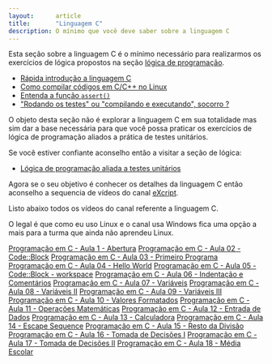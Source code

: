 ```yaml
---
layout:      article
title:       "Linguagem C"
description: O mínimo que você deve saber sobre a linguagem C
---
```


Esta seção sobre a linguagem C é o mínimo necessário para realizarmos os exercícios de lógica propostos na seção
[lógica de programação](/logica-de-programacao/).

- [Rápida introdução a linguagem C](/c/introducao-linguagem-c)
- [Como compilar códigos em C/C++ no Linux](/c/como-compilar-no-linux)
- [Entenda a função `assert()`](/c/entendendo-o-assert-c)
- ["Rodando os testes" ou "compilando e executando", socorro ?](/c/rodando-os-testes)

O objeto desta seção não é explorar a linguagem C em sua totalidade mas sim dar a base necessária para que você possa
praticar os exercícios de lógica de programação aliados a prática de testes unitários.

Se você estiver confiante aconselho então a visitar a seção de lógica:

- [Lógica de programação aliada a testes unitários](/logica-de-programacao/)

Agora se o seu objetivo é conhecer os detalhes da linguagem C então aconselho a sequencia de vídeos do canal
[eXcript](https://www.youtube.com/playlist?list=PLesCEcYj003SwVdufCQM5FIbrOd0GG1M4 "link-externo").

Listo abaixo todos os vídeos do canal referente a linguagem C.

O legal é que como eu uso Linux e o canal usa Windows fica uma opção a mais para a turma que ainda não aprendeu Linux.

<div class="list-group">
    <a href="https://www.youtube.com/watch?v=FH7YrE0RjWE&list=PLesCEcYj003SwVdufCQM5FIbrOd0GG1M4" class="list-group-item">Programação em C - Aula 1 - Abertura</a>
    <a href="https://www.youtube.com/watch?v=6EDsJ_MNN7w&list=PLesCEcYj003SwVdufCQM5FIbrOd0GG1M4" class="list-group-item">Programação em C - Aula 02 - Code::Block</a>
    <a href="https://www.youtube.com/watch?v=ZYNCXzxVclQ&list=PLesCEcYj003SwVdufCQM5FIbrOd0GG1M4" class="list-group-item">Programação em C - Aula 03 - Primeiro Programa</a>
    <a href="http://www.youtube.com/watch?v=LB9YMmmfnyc&list=PLesCEcYj003SwVdufCQM5FIbrOd0GG1M4" class="list-group-item">Programação em C - Aula 04 - Hello World</a>
    <a href="https://www.youtube.com/watch?v=kpxeaA-cjgg&index=5&list=PLesCEcYj003SwVdufCQM5FIbrOd0GG1M4" class="list-group-item">Programação em C - Aula 05 - Code::Block - workspace</a>
    <a href="http://www.youtube.com/watch?v=fdPaMspJBoE&list=PLesCEcYj003SwVdufCQM5FIbrOd0GG1M4" class="list-group-item">Programação em C - Aula 06 - Indentação e Comentários</a>
    <a href="http://www.youtube.com/watch?v=72oa9i7t-CY&list=PLesCEcYj003SwVdufCQM5FIbrOd0GG1M4" class="list-group-item">Programação em C - Aula 07 - Variáveis</a>
    <a href="http://www.youtube.com/watch?v=I60vBH3royA&list=PLesCEcYj003SwVdufCQM5FIbrOd0GG1M4" class="list-group-item">Programação em C - Aula 08 - Variáveis II</a>
    <a href="http://www.youtube.com/watch?v=C_OUqQKVG8E&list=PLesCEcYj003SwVdufCQM5FIbrOd0GG1M4" class="list-group-item">Programação em C - Aula 09 - Variáveis III</a>
    <a href="http://www.youtube.com/watch?v=6Er0wsPR334&list=PLesCEcYj003SwVdufCQM5FIbrOd0GG1M4" class="list-group-item">Programação em C - Aula 10 - Valores Formatados</a>
    <a href="http://www.youtube.com/watch?v=mEeclaJEF2w&list=PLesCEcYj003SwVdufCQM5FIbrOd0GG1M4" class="list-group-item">Programação em C - Aula 11 - Operações Matemáticas</a>
    <a href="http://www.youtube.com/watch?v=siSjWK65LuQ&list=PLesCEcYj003SwVdufCQM5FIbrOd0GG1M4" class="list-group-item">Programação em C - Aula 12 - Entrada de Dados</a>
    <a href="http://www.youtube.com/watch?v=aGAm63yOhwU&list=PLesCEcYj003SwVdufCQM5FIbrOd0GG1M4" class="list-group-item">Programação em C - Aula 13 - Calculadora</a>
    <a href="http://www.youtube.com/watch?v=llLCsZE6Tus&list=PLesCEcYj003SwVdufCQM5FIbrOd0GG1M4" class="list-group-item">Programação em C - Aula 14 - Escape Sequence</a>
    <a href="http://www.youtube.com/watch?v=zTG2wcXbAr4&list=PLesCEcYj003SwVdufCQM5FIbrOd0GG1M4" class="list-group-item">Programação em C - Aula 15 - Resto da Divisão</a>
    <a href="http://www.youtube.com/watch?v=zGLRqYDbMaI&list=PLesCEcYj003SwVdufCQM5FIbrOd0GG1M4" class="list-group-item">Programação em C - Aula 16 - Tomada de Decisões I</a>
    <a href="http://www.youtube.com/watch?v=inciHPl6PTo&list=PLesCEcYj003SwVdufCQM5FIbrOd0GG1M4" class="list-group-item">Programação em C - Aula 17 - Tomada de Decisões II</a>
    <a href="http://www.youtube.com/watch?v=E75szVAN0TQ&list=PLesCEcYj003SwVdufCQM5FIbrOd0GG1M4" class="list-group-item">Programação em C - Aula 18 - Média Escolar</a>
</div>

